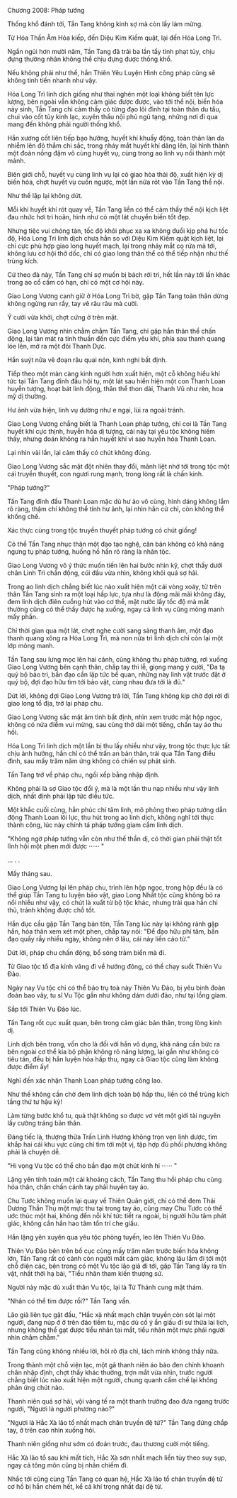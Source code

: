 




Chương 2008: Pháp tướng


Thống khổ đánh tới, Tần Tang không kinh sợ mà còn lấy làm mừng.

Từ Hóa Thần Âm Hỏa kiếp, đến Diệu Kim Kiếm quật, lại đến Hóa Long Trì.

Ngắn ngủi hơn mười năm, Tần Tang đã trải ba lần tẩy tinh phạt tủy, chịu đựng thường nhân không thể chịu đựng được thống khổ.

Nếu không phải như thế, hắn Thiên Yêu Luyện Hình công pháp cũng sẽ không tinh tiến nhanh như vậy.

Hóa Long Trì linh dịch giống như thai nghén một loại không biết tên lực lượng, bên ngoài vẫn không cảm giác được được, vào tới thể nội, biến hóa nảy sinh, Tần Tang chỉ cảm thấy có từng đạo lôi đình tại toàn thân du tẩu, chui vào cốt tủy kinh lạc, xuyên thấu nội phủ ngũ tạng, những nơi đi qua mang đến không phải người thống khổ.

Hắn xương cốt liên tiếp bạo hưởng, huyết khí khuấy động, toàn thân làn da nhiễm lên đỏ thắm chi sắc, trong nháy mắt huyết khí dâng lên, lại hình thành một đoàn nồng đậm vô cùng huyết vụ, cùng trong ao linh vụ nối thành một mảnh.

Biên giới chỗ, huyết vụ cùng linh vụ lại có giao hòa thái độ, xuất hiện kỳ dị biến hóa, chợt huyết vụ cuốn ngược, một lần nữa rót vào Tần Tang thể nội.

Như thế lặp lại không dứt.

Mỗi khi huyết khí rót quay về, Tần Tang liền có thể cảm thấy thể nội kịch liệt đau nhức hơi trì hoãn, hình như có một lát chuyển biến tốt đẹp.

Nhưng tiệc vui chóng tàn, tốc độ khôi phục xa xa không đuổi kịp phá hư tốc độ, Hóa Long Trì linh dịch chưa hẳn so với Diệu Kim Kiếm quật kịch liệt, lại chỉ cực phù hợp giao long huyết mạch, lại trong nháy mắt cọ rửa mà tới, không lưu cơ hội thở dốc, chỉ có giao long thân thể có thể tiếp nhận như thế trùng kích.

Cứ theo đà này, Tần Tang chỉ sợ muốn bị bách rời trì, hết lần này tới lần khác trong ao cổ cấm có hạn, chỉ có một cơ hội này.

Giao Long Vương canh giữ ở Hóa Long Trì bờ, gặp Tần Tang toàn thân dừng không ngừng run rẩy, tay vê râu râu mà cười.

Ý cười vừa khởi, chợt cứng ở trên mặt.

Giao Long Vương nhìn chằm chằm Tần Tang, chỉ gặp hắn thân thể chấn động, lại tản mát ra tinh thuần đến cực điểm yêu khí, phía sau thanh quang lóe lên, mở ra một đôi Thanh Dực.

Hắn suýt nữa vê đoạn râu quai nón, kinh nghi bất định.

Tiếp theo một màn càng kinh người hơn xuất hiện, một cỗ không hiểu khí tức tại Tần Tang đỉnh đầu hội tụ, một lát sau hiển hiện một con Thanh Loan huyễn tượng, hoạt bát linh động, thân thể thon dài, Thanh Vũ như rèn, hoa mỹ dị thường.

Hư ảnh vừa hiện, linh vụ dường như e ngại, lùi ra ngoài tránh.

Giao Long Vương chẳng biết là Thanh Loan pháp tướng, chỉ coi là Tần Tang huyết khí cực thịnh, huyễn hóa dị tượng, cái này tại yêu tộc không hiếm thấy, nhưng đoán không ra hắn huyết khí vì sao huyễn hóa Thanh Loan.

Lại nhìn vài lần, lại cảm thấy có chút không đúng.

Giao Long Vương sắc mặt đột nhiên thay đổi, mãnh liệt nhớ tới trong tộc một cái truyền thuyết, con ngươi rung mạnh, trong lòng rất là chấn kinh.

"Pháp tướng?"

Tần Tang đỉnh đầu Thanh Loan mặc dù hư ảo vô cùng, hình dáng không lắm rõ ràng, thậm chí không thể tính hư ảnh, lại nhìn hắn cử chỉ, còn không thể khống chế.

Xác thực cùng trong tộc truyền thuyết pháp tướng có chút giống!

Có thể Tần Tang nhục thân một đạo tạo nghệ, căn bản không có khả năng ngưng tụ pháp tướng, huống hồ hắn rõ ràng là nhân tộc.

Giao Long Vương vô ý thức muốn tiến lên hai bước nhìn kỹ, chợt thấy dưới chân Linh Trì chấn động, cúi đầu vừa nhìn, không khỏi quá sợ hãi.

Trong ao linh dịch chẳng biết lúc nào xuất hiện một cái vòng xoáy, từ trên thân Tần Tang sinh ra một loại hấp lực, tựa như là động mãi mãi không đáy, đem linh dịch điên cuồng hút vào cơ thể, mặt nước lấy tốc độ mà mắt thường cũng có thể thấy được hạ xuống, ngay cả linh vụ cũng mỏng manh mấy phần.

Chỉ thời gian qua một lát, chợt nghe cười sang sảng thanh âm, một đạo thanh quang xông ra Hóa Long Trì, mà non nửa trì linh dịch chỉ còn lại một lớp mỏng manh.

Tần Tang sau lưng mọc lên hai cánh, cũng không thu pháp tướng, rơi xuống Giao Long Vương bên cạnh thân, chắp tay thi lễ, giọng mang ý cười, "Đa tạ quý bộ bảo trì, bần đạo cần lập tức bế quan, những này linh vật trước đặt ở quý bộ, đợi đạo hữu tìm tới bảo vật, cùng nhau đưa tới là đủ."

Dứt lời, không đợi Giao Long Vương trả lời, Tần Tang không kịp chờ đợi rời đi giao long tổ địa, trở lại pháp chu.

Giao Long Vương sắc mặt âm tình bất định, nhìn xem trước mặt hộp ngọc, không có nửa điểm vui mừng, sau cùng thở dài một tiếng, chấn tay áo thu hồi.

Hóa Long Trì linh dịch một lần bị thu lấy nhiều như vậy, trong tộc thực lực tất chịu ảnh hưởng, hắn chỉ có thể trấn an bản thân, trải qua Tần Tang điều đình, sau mấy trăm năm ứng không có chiến sự phát sinh.

Tần Tang trở về pháp chu, ngồi xếp bằng nhập định.

Không phải là sợ Giao tộc đổi ý, mà là một lần thu nạp nhiều như vậy linh dịch, nhất định phải lập tức điều tức.

Một khắc cuối cùng, hắn phúc chí tâm linh, mô phỏng theo pháp tướng dẫn động Thanh Loan lôi lực, thu hút trong ao linh dịch, không nghĩ tới thực thành công, lúc này chính tá pháp tướng giam cầm linh dịch.

"Không ngờ pháp tướng vẫn còn như thế thần dị, có thời gian phải thật tốt lĩnh hội một phen mới được ······ "

... . .

Mấy tháng sau.

Giao Long Vương lại lên pháp chu, trình lên hộp ngọc, trong hộp đều là có thể giúp Tần Tang tu luyện bảo vật, giao Long Nhất tộc cũng không bỏ ra nổi nhiều như vậy, có chút là xuất từ bộ tộc khác, nhưng trải qua hắn chi thủ, tránh không được chỗ tốt.

Hắn dục cầu gặp Tần Tang bản tôn, Tần Tang lúc này lại không rảnh gặp hắn, hóa thân xem xét một phen, chắp tay nói: "Để đạo hữu phí tâm, bần đạo quấy rầy nhiều ngày, không nên ở lâu, cái này liền cáo từ."

Dứt lời, pháp chu chấn động, bổ sóng trảm biển mà đi.

Từ Giao tộc tổ địa kính vãng đi về hướng đông, có thể chạy suốt Thiên Vu Đảo.

Ngày nay Vu tộc chỉ có thể bảo trụ toà này Thiên Vu Đảo, bị yêu binh đoàn đoàn bao vây, tu sĩ Vu Tộc gần như không dám dưới đảo, như tại lồng giam.

Sắp tới Thiên Vu Đảo lúc.

Tần Tang rốt cục xuất quan, bên trong cảm giác bản thân, trong lòng kinh dị.

Linh dịch bên trong, vốn cho là đối với hắn vô dụng, khả năng cần bức ra bên ngoài cơ thể kia bộ phận không rõ năng lượng, lại gần như không có tiêu tán, đều bị hắn luyện hóa hấp thu, ngay cả Giao tộc cũng làm không được điểm ấy!

Nghĩ đến xác nhận Thanh Loan pháp tướng công lao.

Như thế không cần chờ đem linh dịch toàn bộ hấp thu, liền có thể trùng kích tầng thứ tư hậu kỳ!

Làm từng bước khổ tu, quả thật không so được vơ vét một giới tài nguyên lấy cường tráng bản thân.

Đáng tiếc là, thượng thừa Trấn Linh Hương không trọn vẹn linh dược, tìm khắp hai cái khu vực cũng chỉ tìm tới một vị, tập hợp đủ phối phương không phải là chuyện dễ.

"Hi vọng Vu tộc có thể cho bần đạo một chút kinh hỉ ······ "

Lặng yên tính toán một cái khoảng cách, Tần Tang thu hồi pháp chu cùng hóa thân, chấn chấn cánh tay phải huyền tay áo.

Chu Tước không muốn lại quay về Thiên Quân giới, chỉ có thể đem Thái Dương Thần Thụ một mực thu tại trong tay áo, cũng may Chu Tước có thể ước thúc một hai, không đến nỗi khí tức tiết ra ngoài, bị người hữu tâm phát giác, không cần hắn hao tâm tổn trí che giấu.

Hắn lặng yên xuyên qua yêu tộc phòng tuyến, leo lên Thiên Vu Đảo.

Thiên Vu Đảo bên trên bố cục cùng mấy trăm năm trước biến hóa không lớn, Tần Tang rất có cảnh còn người mất cảm giác, không lâu lắm đi tới một chỗ điện các, bên trong có một Vu tộc lão giả đi tới, gặp Tần Tang lấy ra tín vật, nhất thời hạ bái, "Tiểu nhân tham kiến thượng sứ.

Người này mặc dù xuất thân Vu tộc, lại là Tứ Thánh cung mật thám.

"Nhân có thể tìm được rồi?" Tần Tang vấn.

Lão giả liên tục gật đầu, "Hắc xà nhất mạch chân truyền còn sót lại một người, đang núp ở ở trên đảo tiềm tu, mặc dù cố ý ẩn giấu đi sư thừa lai lịch, nhưng không thể gạt được tiểu nhân tai mắt, tiểu nhân một mực phái người nhìn chằm chằm."

Tần Tang cũng không nhiều lời, hỏi rõ địa chỉ, lách mình không thấy nữa.

Trong thành một chỗ viện lạc, một gã thanh niên áo bào đen chính khoanh chân nhập định, chợt thấy khác thường, trợn mắt vừa nhìn, trước người chẳng biết lúc nào xuất hiện một người, chung quanh cấm chế lại không phản ứng chút nào.

Thanh niên quá sợ hãi, vội vàng tế ra một thanh trường đao đưa ngang trước người, "Ngươi là người phương nào?"

"Ngươi là Hắc Xà lão tổ nhất mạch chân truyền đệ tử?" Tần Tang đứng chắp tay, ở trên cao nhìn xuống hỏi.

Thanh niên giống như sớm có đoán trước, đau thương cười một tiếng.

Hắc Xà lão tổ sau khi mất tích, Hắc Xà sơn nhất mạch liền tùy theo suy sụp, ngay cả tông môn cũng bị nhân chiếm đi.

Nhắc tới cũng cùng Tần Tang có quan hệ, Hắc Xà lão tổ chân truyền đệ tử cơ hồ bị hắn chém hết, kể cả khí trọng nhất đại đệ tử.




